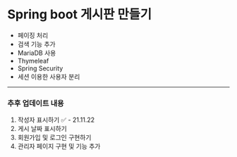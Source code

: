 # Spring boot 게시판 만들기
- 페이징 처리
- 검색 기능 추가
- MariaDB 사용
- Thymeleaf
- Spring Security
- 세션 이용한 사용자 분리
<hr>

### 추후 업데이트 내용
1. 작성자 표시하기 ✅ - 21.11.22
2. 게시 날짜 표시하기
3. 회원가입 및 로그인 구현하기
4. 관리자 페이지 구현 및 기능 추가